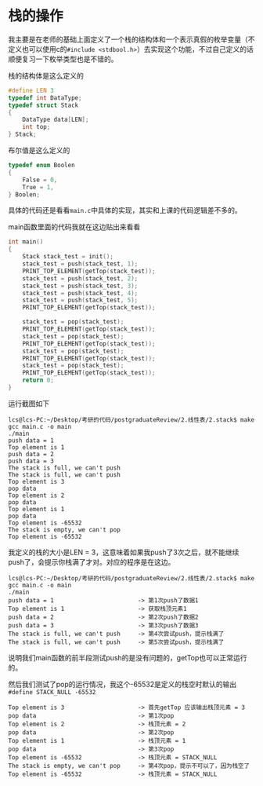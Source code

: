 # 栈的操作

我主要是在老师的基础上面定义了一个栈的结构体和一个表示真假的枚举变量（不定义也可以使用c的`#include <stdbool.h>`）去实现这个功能，不过自己定义的话顺便复习一下枚举类型也是不错的。

栈的结构体是这么定义的

```c
#define LEN 3
typedef int DataType;
typedef struct Stack
{
    DataType data[LEN];
    int top;
} Stack;
```

布尔值是这么定义的

```c
typedef enum Boolen
{
    False = 0,
    True = 1,
} Boolen;
```

具体的代码还是看看`main.c`中具体的实现，其实和上课的代码逻辑差不多的。

main函数里面的代码我就在这边贴出来看看

```c
int main()
{
    Stack stack_test = init();
    stack_test = push(stack_test, 1);
    PRINT_TOP_ELEMENT(getTop(stack_test));
    stack_test = push(stack_test, 2);
    stack_test = push(stack_test, 3);
    stack_test = push(stack_test, 4);
    stack_test = push(stack_test, 5);
    PRINT_TOP_ELEMENT(getTop(stack_test));

    stack_test = pop(stack_test);
    PRINT_TOP_ELEMENT(getTop(stack_test));
    stack_test = pop(stack_test);
    PRINT_TOP_ELEMENT(getTop(stack_test));
    stack_test = pop(stack_test);
    PRINT_TOP_ELEMENT(getTop(stack_test));
    stack_test = pop(stack_test);
    PRINT_TOP_ELEMENT(getTop(stack_test));
    return 0;
}
```

运行截图如下

```shell
lcs@lcs-PC:~/Desktop/考研的代码/postgraduateReview/2.线性表/2.stack$ make
gcc main.c -o main
./main
push data = 1
Top element is 1
push data = 2
push data = 3
The stack is full, we can't push
The stack is full, we can't push
Top element is 3
pop data
Top element is 2
pop data
Top element is 1
pop data
Top element is -65532
The stack is empty, we can't pop
Top element is -65532
```

我定义的栈的大小是LEN = 3，这意味着如果我push了3次之后，就不能继续push了，会提示你栈满了才对。对应的程序是在这边。

```shell
lcs@lcs-PC:~/Desktop/考研的代码/postgraduateReview/2.线性表/2.stack$ make
gcc main.c -o main
./main
push data = 1                        -> 第1次push了数据1
Top element is 1                     -> 获取栈顶元素1
push data = 2                        -> 第2次push了数据2
push data = 3                        -> 第3次push了数据3
The stack is full, we can't push     -> 第4次尝试push，提示栈满了
The stack is full, we can't push     -> 第5次尝试push，提示栈满了
```

说明我们main函数的前半段测试push的是没有问题的，getTop也可以正常运行的。

然后我们测试了pop的运行情况，我这个-65532是定义的栈空时默认的输出
`#define STACK_NULL -65532`

```shell
Top element is 3                     -> 首先getTop 应该输出栈顶元素 = 3
pop data                             -> 第1次pop
Top element is 2                     -> 栈顶元素 = 2
pop data                             -> 第2次pop
Top element is 1                     -> 栈顶元素 = 1
pop data                             -> 第3次pop
Top element is -65532                -> 栈顶元素 = STACK_NULL
The stack is empty, we can't pop     -> 第4次pop，提示不可以了，因为栈空了
Top element is -65532                -> 栈顶元素 = STACK_NULL
```